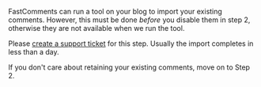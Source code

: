 FastComments can run a tool on your blog to import your existing comments. However, this must be done *before* you
disable them in step 2, otherwise they are not available when we run the tool.

Please [create a support ticket](https://fastcomments.com/auth/my-account/tickets) for this step. Usually the import
completes in less than a day.

If you don't care about retaining your existing comments, move on to Step 2.
